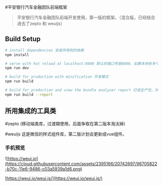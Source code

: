 #平安银行汽车金融团队前端框架

> 平安银行汽车金融团队前端开发使用，第一版的框架。（混合版，已经结合进去了zepto 和 weuijs）

## Build Setup

``` bash
# install dependencies 安装所用到的依赖
npm install

# serve with hot reload at localhost:8080 默认的端口号是8080，如果本地有多个项目启动，自己更换gitgit
npm run dev

# build for production with minification 开发模式
npm run build

# build for production and view the bundle analyzer report 打成生产包，并且生成项目报告（整个项目概况）
npm run build --report
```
## 所用集成的工具类

#zepto (移动端类库，过渡期使用，后面争取在第二版本淘汰掉)

#weuijs
这是微信的样式组件库，第二版计划会更新成vue组件。

### 手机预览

![https://weui.io](https://cloud.githubusercontent.com/assets/2395166/20742697/96705822-b70c-11e6-9486-c03a5939a1d6.png)

[https://weui.io/weui.js/](https://weui.io/weui.js/)
